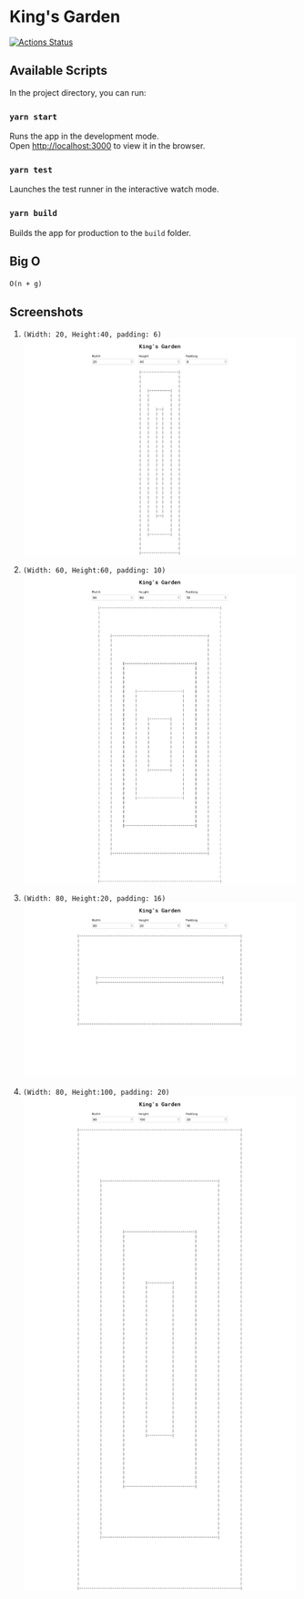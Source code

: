 # King's Garden

[![Actions Status](https://github.com/chachora/kings-garden/workflows/Node%20CI/badge.svg)](https://github.com/chachora/kings-garden/actions)

## Available Scripts

In the project directory, you can run:

### `yarn start`

Runs the app in the development mode.<br />
Open [http://localhost:3000](http://localhost:3000) to view it in the browser.

### `yarn test`

Launches the test runner in the interactive watch mode.<br />

### `yarn build`

Builds the app for production to the `build` folder.<br />

## Big O
`O(n + g)`

## Screenshots

1. `(Width: 20, Height:40, padding: 6)`
![](screenshots/4.png)

2. `(Width: 60, Height:60, padding: 10)`
![](screenshots/3.png)

3. `(Width: 80, Height:20, padding: 16)`
![](screenshots/2.png)

4. `(Width: 80, Height:100, padding: 20)`
![](screenshots/1.png)

